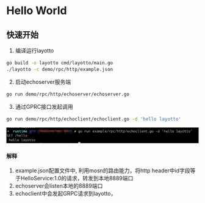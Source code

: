 # Hello World

## 快速开始

1. 编译运行layotto
```sh
go build -o layotto cmd/layotto/main.go
./layotto -c demo/rpc/http/example.json
```

2. 启动echoserver服务端
```sh
go run demo/rpc/http/echoserver/echoserver.go
```

3. 通过GPRC接口发起调用
```sh
go run demo/rpc/http/echoclient/echoclient.go -d 'hello layotto'
```

![rpchello.png](../../../img/rpc/rpchello.png)

#### 解释

1. example.json配置文件中, 利用mosn的路由能力，将http header中id字段等于HelloService:1.0的请求，转发到本地8889端口
2. echoserver会listen本地的8889端口
3. echoclient中会发起GRPC请求到layotto，
